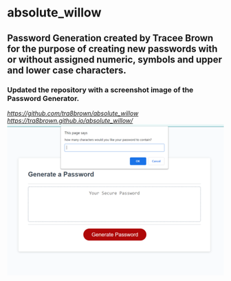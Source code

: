 # absolute_willow
## Password Generation created by Tracee Brown for the purpose of creating new passwords with or without assigned numeric, symbols and upper and lower case characters.
### Updated the repository with a screenshot image of the Password Generator.
_https://github.com/tra8brown/absolute_willow_
_https://tra8brown.github.io/absolute_willow/_
![Screenshot](Screenshot.png)